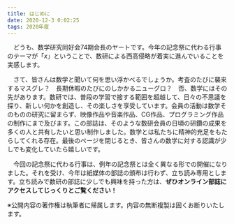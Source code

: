 ```yaml
---
title: はじめに
date: 2020-12-3 0:02:25
tags: 2020年度
---
```


　どうも、数学研究同好会74期会長のヤートです。今年の記念祭に代わる行事のテーマが「$x$」ということで、数研による西高侵略が着実に進んでいることを実感します。

　さて、皆さんは数学と聞いて何を思い浮かべるでしょうか。考査のたびに襲来するマスグレ？　長期休暇のたびにのしかかるニューグロ？　否、数学にはその先があります。数研では、普段の学習で接する範囲を超越して、日々の不思議を探り、新しい何かを創造し、その楽しさを享受しています。会員の活動は数学そのものの研究に留まらず、映像作品や音楽作品、CG作品、プログラミング作品の制作にまで及びます。この部誌は、そのような数研会員の日頃の研鑽の成果を多くの人と共有したいと思い制作しました。数学とは私たちに精神的充足をもたらしてくれる存在。最後のページを閉じるとき、皆さんの数学に対する認識が少しでも変化していたら嬉しいです。

　今回の記念祭に代わる行事は、例年の記念祭とは全く異なる形での開催になりました。それを受け、今年は紙媒体の部誌の頒布は行わず、立ち読み専用とします。立ち読みで数研の部誌に少しでも興味を持った方は、**ぜひオンライン部誌にアクセスしてじっくりとご覧ください！**

※公開内容の著作権は執筆者に帰属します。内容の無断複製は固くお断りいたします。　